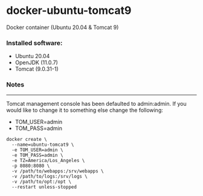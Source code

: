 # docker-ubuntu-tomcat9
Docker container (Ubuntu 20.04 &amp; Tomcat 9)

### Installed software:
* Ubuntu 20.04
* OpenJDK (11.0.7)
* Tomcat (9.0.31-1)


### Notes
***
Tomcat management console has been defaulted to admin:admin. If you would like to change it to something else change the following:
* TOM_USER=admin
* TOM_PASS=admin


```
docker create \
  --name=ubuntu-tomcat9 \
  -e TOM_USER=admin \
  -e TOM_PASS=admin \
  -e TZ=America/Los_Angeles \
  -p 8080:8080 \
  -v /path/to/webapps:/srv/webapps \
  -v /path/to/logs:/srv/logs \
  -v /path/to/opt:/opt \
  --restart unless-stopped
```
